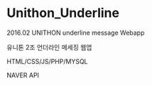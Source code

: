 # Unithon_Underline
2016.02 UNITHON underline message Webapp 

유니톤 2조 언더라인 메세징 웹앱

HTML/CSS/JS/PHP/MYSQL

NAVER API
